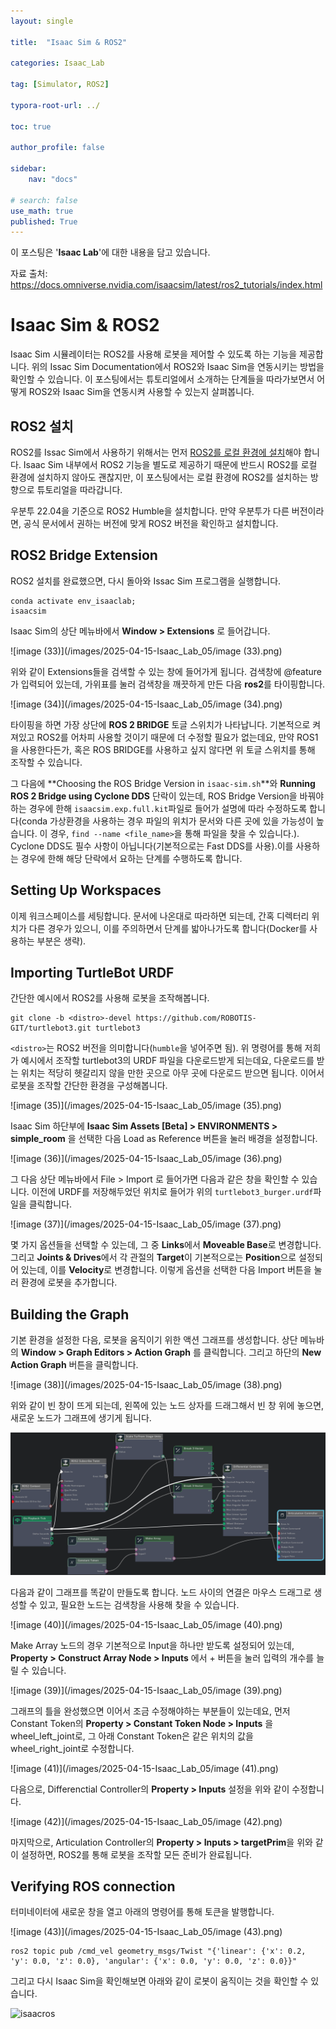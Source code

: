 ```yaml
---
layout: single

title:  "Isaac Sim & ROS2"

categories: Isaac_Lab

tag: [Simulator, ROS2]

typora-root-url: ../

toc: true

author_profile: false

sidebar:
    nav: "docs"

# search: false
use_math: true
published: True
---
```






이 포스팅은 '**Isaac Lab**'에 대한 내용을 담고 있습니다.



자료 출처: <https://docs.omniverse.nvidia.com/isaacsim/latest/ros2_tutorials/index.html>









# Isaac Sim & ROS2

Isaac Sim 시뮬레이터는 ROS2를 사용해 로봇을 제어할 수 있도록 하는 기능을 제공합니다. 위의 Issac Sim Documentation에서 ROS2와 Isaac Sim을 연동시키는 방법을 확인할 수 있습니다. 이 포스팅에서는 튜토리얼에서 소개하는 단계들을 따라가보면서 어떻게 ROS2와 Isaac Sim을 연동시켜 사용할 수 있는지 살펴봅니다.







## ROS2 설치

ROS2를 Issac Sim에서 사용하기 위해서는 먼저 [ROS2를 로컬 환경에 설치](https://lsm107.github.io/ros2/ROS_01/)해야 합니다. Isaac Sim 내부에서 ROS2 기능을 별도로 제공하기 때문에 반드시 ROS2를 로컬 환경에 설치하지 않아도 괜찮지만, 이 포스팅에서는 로컬 환경에 ROS2를 설치하는 방향으로 튜토리얼을 따라갑니다.

우분투 22.04을 기준으로 ROS2 Humble을 설치합니다. 만약 우분투가 다른 버전이라면, 공식 문서에서 권하는 버전에 맞게 ROS2 버전을 확인하고 설치합니다.







## ROS2 Bridge Extension

ROS2 설치를 완료했으면, 다시 돌아와 Issac Sim 프로그램을 실행합니다.



```
conda activate env_isaaclab;
isaacsim
```



Isaac Sim의 상단 메뉴바에서 **Window > Extensions** 로 들어갑니다.



![image (33)](/images/2025-04-15-Isaac_Lab_05/image (33).png)

위와 같이 Extensions들을 검색할 수 있는 창에 들어가게 됩니다. 검색창에 @feature가 입력되어 있는데, 가위표를 눌러 검색창을 깨끗하게 만든 다음 **ros2**를 타이핑합니다.



![image (34)](/images/2025-04-15-Isaac_Lab_05/image (34).png)

타이핑을 하면 가장 상단에 **ROS 2 BRIDGE** 토글 스위치가 나타납니다. 기본적으로 켜져있고 ROS2를 어차피 사용할 것이기 때문에 더 수정할 필요가 없는데요, 만약 ROS1을 사용한다든가, 혹은 ROS BRIDGE를 사용하고 싶지 않다면 위 토글 스위치를 통해 조작할 수 있습니다.



그 다음에 **Choosing the ROS Bridge Version in `isaac-sim.sh`**와 **Running ROS 2 Bridge using Cyclone DDS** 단락이 있는데, ROS Bridge Version을 바꿔야 하는 경우에 한해 `isaacsim.exp.full.kit`파일로 들어가 설명에 따라 수정하도록 합니다(conda 가상환경을 사용하는 경우 파일의 위치가 문서와 다른 곳에 있을 가능성이 높습니다. 이 경우, `find --name <file_name>`을 통해 파일을 찾을 수 있습니다.). Cyclone DDS도 필수 사항이 아닙니다(기본적으로는 Fast DDS를 사용).이를 사용하는 경우에 한해 해당 단락에서 요하는 단계를 수행하도록 합니다.







## Setting Up Workspaces

이제 워크스페이스를 세팅합니다. 문서에 나온대로 따라하면 되는데, 간혹 디렉터리 위치가 다른 경우가 있으니, 이를 주의하면서 단계를 밟아나가도록 합니다(Docker를 사용하는 부분은 생략).







## Importing TurtleBot URDF

 간단한 예시에서 ROS2를 사용해 로봇을 조작해봅니다.



```
git clone -b <distro>-devel https://github.com/ROBOTIS-GIT/turtlebot3.git turtlebot3
```

`<distro>`는 ROS2 버전을 의미합니다(`humble`을 넣어주면 됨). 위 명령어를 통해 저희가 예시에서 조작할 turtlebot3의 URDF 파일을 다운로드받게 되는데요, 다운로드를 받는 위치는 적당히 헷갈리지 않을 만한 곳으로 아무 곳에 다운로드 받으면 됩니다. 이어서 로봇을 조작할 간단한 환경을 구성해봅니다.



![image (35)](/images/2025-04-15-Isaac_Lab_05/image (35).png)

Isaac Sim 하단부에 **Isaac Sim Assets [Beta] > ENVIRONMENTS > simple_room** 을 선택한 다음 Load as Reference 버튼을 눌러 배경을 설정합니다.



![image (36)](/images/2025-04-15-Isaac_Lab_05/image (36).png)

그 다음 상단 메뉴바에서 File > Import 로 들어가면 다음과 같은 창을 확인할 수 있습니다. 이전에 URDF를 저장해두었던 위치로 들어가 위의 `turtlebot3_burger.urdf`파일을 클릭합니다.



![image (37)](/images/2025-04-15-Isaac_Lab_05/image (37).png)

몇 가지 옵션들을 선택할 수 있는데, 그 중 **Links**에서 **Moveable Base**로 변경합니다. 그리고 **Joints & Drives**에서 각 관절의 **Target**이 기본적으로는 **Position**으로 설정되어 있는데, 이를 **Velocity**로 변경합니다. 이렇게 옵션을 선택한 다음 Import 버튼을 눌러 환경에 로봇을 추가합니다.







## Building the Graph

기본 환경을 설정한 다음, 로봇을 움직이기 위한 액션 그래프를 생성합니다. 상단 메뉴바의 **Window > Graph Editors > Action Graph** 를 클릭합니다. 그리고 하단의 **New Action Graph** 버튼을 클릭합니다.



![image (38)](/images/2025-04-15-Isaac_Lab_05/image (38).png)

위와 같이 빈 창이 뜨게 되는데, 왼쪽에 있는 노드 상자를 드래그해서 빈 창 위에 놓으면, 새로운 노드가 그래프에 생기게 됩니다.



![graph](/images/2025-04-15-Isaac_Lab_05/graph.png)

다음과 같이 그래프를 똑같이 만들도록 합니다. 노드 사이의 연결은 마우스 드래그로 생성할 수 있고, 필요한 노드는 검색창을 사용해 찾을 수 있습니다.



![image (40)](/images/2025-04-15-Isaac_Lab_05/image (40).png)

Make Array 노드의 경우 기본적으로 Input을 하나만 받도록 설정되어 있는데, **Property > Construct Array Node > Inputs** 에서 + 버튼을 눌러 입력의 개수를 늘릴 수 있습니다.



![image (39)](/images/2025-04-15-Isaac_Lab_05/image (39).png)

그래프의 틀을 완성했으면 이어서 조금 수정해야하는 부분들이 있는데요, 먼저 Constant Token의 **Property > Constant Token Node > Inputs** 을 wheel_left_joint로, 그 아래 Constant Token은 같은 위치의 값을 wheel_right_joint로 수정합니다. 



![image (41)](/images/2025-04-15-Isaac_Lab_05/image (41).png)

다음으로, Differenctial Controller의 **Property > Inputs** 설정을 위와 같이 수정합니다.



![image (42)](/images/2025-04-15-Isaac_Lab_05/image (42).png)

마지막으로, Articulation Controller의 **Property > Inputs > targetPrim**을 위와 같이 설정하면, ROS2를 통해 로봇을 조작할 모든 준비가 완료됩니다.







## Verifying ROS connection

터미네이터에 새로운 창을 열고 아래의 명령어를 통해 토큰을 발행합니다.



![image (43)](/images/2025-04-15-Isaac_Lab_05/image (43).png)

```
ros2 topic pub /cmd_vel geometry_msgs/Twist "{'linear': {'x': 0.2, 'y': 0.0, 'z': 0.0}, 'angular': {'x': 0.0, 'y': 0.0, 'z': 0.0}}"
```





그리고 다시 Isaac Sim을 확인해보면 아래와 같이 로봇이 움직이는 것을 확인할 수 있습니다.

![isaacros](/images/2025-04-15-Isaac_Lab_05/isaacros.gif)















